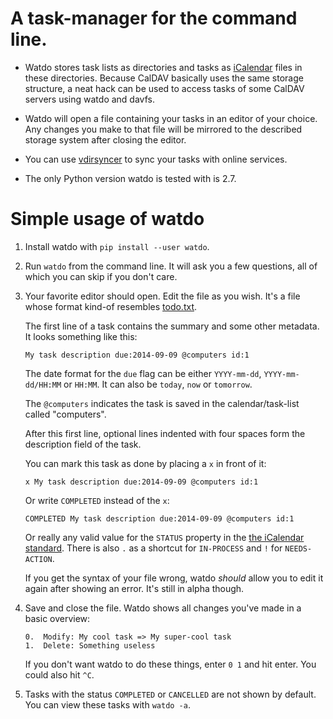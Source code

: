 # A task-manager for the command line.

*   Watdo stores task lists as directories and tasks as
    [iCalendar](https://en.wikipedia.org/wiki/ICalendar) files in these
    directories. Because CalDAV basically uses the same storage structure, a
    neat hack can be used to access tasks of some CalDAV servers using watdo
    and davfs.

*   Watdo will open a file containing your tasks in an editor of your choice.
    Any changes you make to that file will be mirrored to the described storage
    system after closing the editor.

*   You can use [vdirsyncer](https://github.com/untitaker/vdirsyncer) to sync
    your tasks with online services.

*   The only Python version watdo is tested with is 2.7.


# Simple usage of watdo

1.  Install watdo with `pip install --user watdo`.

5.  Run `watdo` from the command line. It will ask you a few questions, all of
    which you can skip if you don't care.

6.  Your favorite editor should open. Edit the file as you wish. It's a file
    whose format kind-of resembles
    [todo.txt](https://github.com/ginatrapani/todo.txt-cli/wiki/The-Todo.txt-Format).

    The first line of a task contains the summary and some other metadata. It
    looks something like this:

        My task description due:2014-09-09 @computers id:1

    The date format for the `due` flag can be either `YYYY-mm-dd`,
    `YYYY-mm-dd/HH:MM` or `HH:MM`. It can also be `today`, `now` or `tomorrow`.

    The `@computers` indicates the task is saved in the calendar/task-list
    called "computers".

    After this first line, optional lines indented with four spaces form the
    description field of the task.

    You can mark this task as done by placing a `x` in front of it:

        x My task description due:2014-09-09 @computers id:1

    Or write `COMPLETED` instead of the `x`:

        COMPLETED My task description due:2014-09-09 @computers id:1

    Or really any valid value for the `STATUS` property in the [the iCalendar
    standard](http://www.kanzaki.com/docs/ical/status.html). There is also `.`
    as a shortcut for `IN-PROCESS` and `!` for `NEEDS-ACTION`.

    If you get the syntax of your file wrong, watdo *should* allow you to edit
    it again after showing an error. It's still in alpha though.

7.  Save and close the file. Watdo shows all changes you've made in a basic
    overview:
    
        0.  Modify: My cool task => My super-cool task
        1.  Delete: Something useless

    If you don't want watdo to do these things, enter ``0 1`` and hit enter.
    You could also hit `^C`.

8.  Tasks with the status `COMPLETED` or `CANCELLED` are not shown by default.
    You can view these tasks with `watdo -a`.
